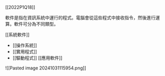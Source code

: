 [[2022P1Q18]]

軟件是指在資訊系統中運行的程式。電腦會從這些程式中接收指令，然後進行運算。軟件可分為不同類型。

[[系統軟件]]
- [[操作系統]]
- [[實用程式]]
- [[驅動程式]]
[[應用軟件]]

![[Pasted image 20241031115954.png]]


